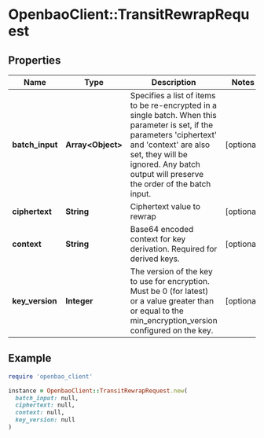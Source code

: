 # OpenbaoClient::TransitRewrapRequest

## Properties

| Name | Type | Description | Notes |
| ---- | ---- | ----------- | ----- |
| **batch_input** | **Array&lt;Object&gt;** | Specifies a list of items to be re-encrypted in a single batch. When this parameter is set, if the parameters &#39;ciphertext&#39; and &#39;context&#39; are also set, they will be ignored. Any batch output will preserve the order of the batch input. | [optional] |
| **ciphertext** | **String** | Ciphertext value to rewrap | [optional] |
| **context** | **String** | Base64 encoded context for key derivation. Required for derived keys. | [optional] |
| **key_version** | **Integer** | The version of the key to use for encryption. Must be 0 (for latest) or a value greater than or equal to the min_encryption_version configured on the key. | [optional] |

## Example

```ruby
require 'openbao_client'

instance = OpenbaoClient::TransitRewrapRequest.new(
  batch_input: null,
  ciphertext: null,
  context: null,
  key_version: null
)
```

